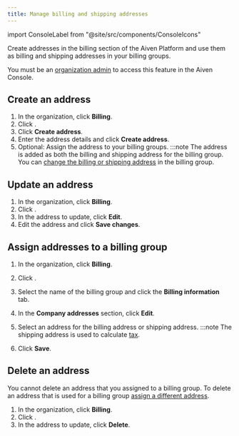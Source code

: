 ```yaml
---
title: Manage billing and shipping addresses
---
```


import ConsoleLabel from "@site/src/components/ConsoleIcons"

Create addresses in the billing section of the Aiven Platform and use them as billing and shipping addresses in your billing groups.

You must be an
[organization admin](/docs/platform/concepts/permissions#organization-roles-and-permissions)
to access this feature in the Aiven Console.

## Create an address

1.  In the organization, click **Billing**.
1.  Click <ConsoleLabel name="billingaddress"/>.
1.  Click **Create address**.
1.  Enter the address details and click **Create address**.
1.  Optional: Assign the address to your billing groups.
    :::note
    The address is added as both the billing and shipping address for the billing group.
    You can [change the billing or shipping address](#assign-addresses-to-a-billing-group)
    in the billing group.

## Update an address

1.  In the organization, click **Billing**.
1.  Click <ConsoleLabel name="billingaddress"/>.
1.  In the address to update, click **Edit**.
1.  Edit the address and click **Save changes**.

## Assign addresses to a billing group

1.  In the organization, click **Billing**.
1.  Click <ConsoleLabel name="billinggroups"/>.
1.  Select the name of the billing group and click the **Billing information** tab.
1.  In the **Company addresses** section, click **Edit**.
1.  Select an address for the billing address or shipping address.
    :::note
    The shipping address is used to calculate [tax](/docs/platform/concepts/tax-information).

1.  Click **Save**.

## Delete an address

You cannot delete an address that you assigned to a billing group. To delete an address
that is used for a billing group
[assign a different address](#assign-addresses-to-a-billing-group).

1.  In the organization, click **Billing**.
1.  Click <ConsoleLabel name="billingaddress"/>.
1.  In the address to update, click **Delete**.
